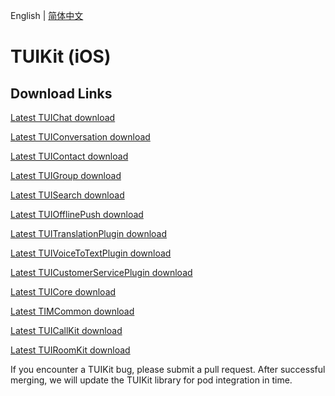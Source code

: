 English | [简体中文](./README_ZH.md)

# TUIKit (iOS)
## Download Links
[Latest TUIChat download](https://im.sdk.cloud.tencent.cn/download/tuikit/7.6.5011/ios/TUIChat.zip)

[Latest TUIConversation download](https://im.sdk.cloud.tencent.cn/download/tuikit/7.6.5011/ios/TUIConversation.zip)

[Latest TUIContact download](https://im.sdk.cloud.tencent.cn/download/tuikit/7.6.5011/ios/TUIContact.zip)

[Latest TUIGroup download](https://im.sdk.cloud.tencent.cn/download/tuikit/7.6.5011/ios/TUIGroup.zip)

[Latest TUISearch download](https://im.sdk.cloud.tencent.cn/download/tuikit/7.6.5011/ios/TUISearch.zip)

[Latest TUIOfflinePush download](https://im.sdk.cloud.tencent.cn/download/tuikit/7.6.5011/ios/TUIOfflinePush.zip)

[Latest TUITranslationPlugin download](https://im.sdk.cloud.tencent.cn/download/tuikit/7.6.5011/ios/TUITranslationPlugin.zip)

[Latest TUIVoiceToTextPlugin download](https://im.sdk.cloud.tencent.cn/download/tuikit/7.6.5011/ios/TUIVoiceToTextPlugin.zip)

[Latest TUICustomerServicePlugin download](https://im.sdk.cloud.tencent.cn/download/tuikit/7.6.5011/ios/TUICustomerServicePlugin.zip)

[Latest TUICore download](https://im.sdk.cloud.tencent.cn/download/tuikit/7.6.5011/ios/TUICore.zip)

[Latest TIMCommon download](https://im.sdk.cloud.tencent.cn/download/tuikit/7.6.5011/ios/TIMCommon.zip)

[Latest TUICallKit download](https://im.sdk.cloud.tencent.cn/download/tuikit/7.6.5011/ios/TUICallKit.zip)

[Latest TUIRoomKit download](https://im.sdk.cloud.tencent.cn/download/tuikit/7.6.5011/ios/TUIRoomKit.zip)

If you encounter a TUIKit bug, please submit a pull request. After successful merging, we will update the TUIKit library for pod integration in time.